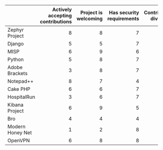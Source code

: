 

|  |Actively accepting contributions|Project is welcoming|Has security requirements|Contributor diversity|Total|
| ------------- | -------------:| -------------:| -------------:| -------------:| -------------:|
|Zephyr Project|8|8|7|6|29|
|Django|5|5|7|10|27|
|MISP|6|9|6|4|25|
|Python|5|8|7|8|28|
|Adobe Brackets|3|8|7|8|26|
|Notepad++|8|7|4|6|25|
|Cake PHP|6|6|7|9|28|
|HospitalRun|3|6|7|5|21|
|Kibana Project|6|9|5|6|26|
|Bro|4|4|4|3|15|
|Modern Honey Net|1|2|8|1|12|
|OpenVPN|6|8|8|5|27|
